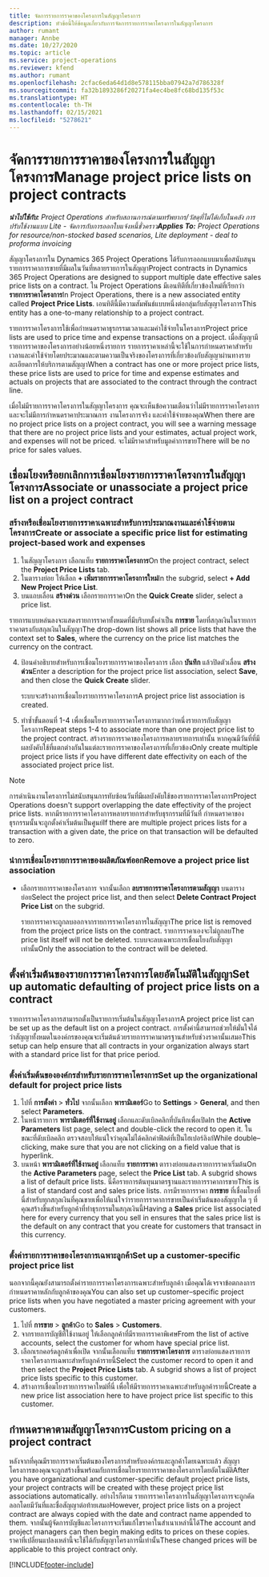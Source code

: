 ```yaml
---
title: จัดการรายการราคาของโครงการในสัญญาโครงการ
description: หัวข้อนี้ให้ข้อมูลเกี่ยวกับการจัดการรายการราคาโครงการในสัญญาโครงการ
author: rumant
manager: Annbe
ms.date: 10/27/2020
ms.topic: article
ms.service: project-operations
ms.reviewer: kfend
ms.author: rumant
ms.openlocfilehash: 2cfac6eda64d1d8e578115bba07942a7d786328f
ms.sourcegitcommit: fa32b1893286f20271fa4ec4be8fc68bd135f53c
ms.translationtype: HT
ms.contentlocale: th-TH
ms.lasthandoff: 02/15/2021
ms.locfileid: "5278621"
---
```

# <a name="manage-project-price-lists-on-project-contracts"></a><span data-ttu-id="356c8-103">จัดการรายการราคาของโครงการในสัญญาโครงการ</span><span class="sxs-lookup"><span data-stu-id="356c8-103">Manage project price lists on project contracts</span></span>

<span data-ttu-id="356c8-104">_**นำไปใช้กับ:** Project Operations สำหรับสถานการณ์ตามทรัพยากร/วัสดุที่ไม่ได้เก็บในคลัง การปรับใช้งานแบบ Lite - จัดการกับการออกใบแจ้งหนี้ชั่วคราว_</span><span class="sxs-lookup"><span data-stu-id="356c8-104">_**Applies To:** Project Operations for resource/non-stocked based scenarios, Lite deployment - deal to proforma invoicing_</span></span>

<span data-ttu-id="356c8-105">สัญญาโครงการใน Dynamics 365 Project Operations ได้รับการออกแบบมาเพื่อสนับสนุนรายการราคาการขายที่มีผลในวันที่หลายรายการในสัญญา</span><span class="sxs-lookup"><span data-stu-id="356c8-105">Project contracts in Dynamics 365 Project Operations are designed to support multiple date effective sales price lists on a contract.</span></span> <span data-ttu-id="356c8-106">ใน Project Operations มีเอนทิตีที่เกี่ยวข้องใหม่ที่เรียกว่า **รายการราคาโครงการ**</span><span class="sxs-lookup"><span data-stu-id="356c8-106">In Project Operations, there is a new associated entity called **Project Price Lists**.</span></span> <span data-ttu-id="356c8-107">เอนทิตีนี้มีความสัมพันธ์แบบหนึ่งต่อกลุ่มกับสัญญาโครงการ</span><span class="sxs-lookup"><span data-stu-id="356c8-107">This entity has a one-to-many relationship to a project contract.</span></span>

<span data-ttu-id="356c8-108">รายการราคาโครงการใช้เพื่อกำหนดราคาธุรกรรมเวลาและมค่าใช้จ่ายในโครงการ</span><span class="sxs-lookup"><span data-stu-id="356c8-108">Project price lists are used to price time and expense transactions on a project.</span></span> <span data-ttu-id="356c8-109">เมื่อสัญญามีรายการราคาของโครงการอย่างน้อยหนึ่งรายการ รายการราคาเหล่านี้จะใช้ในการกำหนดราคาสำหรับเวลาและค่าใช้จ่ายโดยประมาณและตามความเป็นจริงของโครงการที่เกี่ยวข้องกับสัญญาผ่านทางรายละเอียดการให้บริการตามสัญญา</span><span class="sxs-lookup"><span data-stu-id="356c8-109">When a contract has one or more project price lists, these price lists are used to price for time and expense estimates and actuals on projects that are associated to the contract through the contract line.</span></span>

<span data-ttu-id="356c8-110">เมื่อไม่มีรายการราคาโครงการในสัญญาโครงการ คุณจะเห็นข้อความเตือนว่าไม่มีรายการราคาโครงการ และจะไม่มีการกำหนดราคาประมาณการ งานโครงการจริง และค่าใช้จ่ายของคุณ</span><span class="sxs-lookup"><span data-stu-id="356c8-110">When there are no project price lists on a project contract, you will see a warning message that there are no project price lists and your estimates, actual project work, and expenses will not be priced.</span></span> <span data-ttu-id="356c8-111">จะไม่มีราคาสำหรับมูลค่าการขาย</span><span class="sxs-lookup"><span data-stu-id="356c8-111">There will be no price for sales values.</span></span>

## <a name="associate-or-unassociate-a-project-price-list-on-a-project-contract"></a><span data-ttu-id="356c8-112">เชื่อมโยงหรือยกเลิกการเชื่อมโยงรายการราคาโครงการในสัญญาโครงการ</span><span class="sxs-lookup"><span data-stu-id="356c8-112">Associate or unassociate a project price list on a project contract</span></span>

### <a name="create-or-associate-a-specific-price-list-for-estimating-project-based-work-and-expenses"></a><span data-ttu-id="356c8-113">สร้างหรือเชื่อมโยงรายการราคาเฉพาะสำหรับการประมาณงานและค่าใช้จ่ายตามโครงการ</span><span class="sxs-lookup"><span data-stu-id="356c8-113">Create or associate a specific price list for estimating project-based work and expenses</span></span>

1. <span data-ttu-id="356c8-114">ในสัญญาโครงการ เลือกแท็บ **รายการราคาโครงการ**</span><span class="sxs-lookup"><span data-stu-id="356c8-114">On the project contract, select the **Project Price Lists** tab.</span></span>
2. <span data-ttu-id="356c8-115">ในตารางย่อย ให้เลือก **+ เพิ่มรายการราคาโครงการใหม่**</span><span class="sxs-lookup"><span data-stu-id="356c8-115">In the subgrid, select **+ Add New Project Price List**.</span></span>
3. <span data-ttu-id="356c8-116">บนแถบเลื่อน **สร้างด่วน** เลือกรายการราคา</span><span class="sxs-lookup"><span data-stu-id="356c8-116">On the **Quick Create** slider, select a price list.</span></span> 

  <span data-ttu-id="356c8-117">รายการแบบหล่นลงจะแสดงรายการราคาทั้งหมดที่มีบริบทตั้งค่าเป็น **การขาย** โดยที่สกุลเงินในรายการราคาตรงกับสกุลเงินในสัญญา</span><span class="sxs-lookup"><span data-stu-id="356c8-117">The drop-down list shows all price lists that have the context set to **Sales**, where the currency on the price list matches the currency on the contract.</span></span>
  
4. <span data-ttu-id="356c8-118">ป้อนคำอธิบายสำหรับการเชื่อมโยงรายการราคาของโครงการ เลือก **บันทึก** แล้วปิดตัวเลื่อน **สร้างด่วน**</span><span class="sxs-lookup"><span data-stu-id="356c8-118">Enter a description for the project price list association, select **Save**, and then close the **Quick Create** slider.</span></span>

   <span data-ttu-id="356c8-119">ระบบจะสร้างการเชื่อมโยงรายการราคาโครงการ</span><span class="sxs-lookup"><span data-stu-id="356c8-119">A project price list association is created.</span></span>
   
5. <span data-ttu-id="356c8-120">ทำซ้ำขั้นตอนที่ 1-4 เพื่อเชื่อมโยงรายการราคาโครงการมากกว่าหนึ่งรายการกับสัญญาโครงการ</span><span class="sxs-lookup"><span data-stu-id="356c8-120">Repeat steps 1-4 to associate more than one project price list to the project contract.</span></span> <span data-ttu-id="356c8-121">สร้างรายการราคาของโครงการหลายรายการเท่านั้น หากคุณมีวันที่ที่มีผลบังคับใช้ที่แตกต่างกันในแต่ละรายการราคาของโครงการที่เกี่ยวข้อง</span><span class="sxs-lookup"><span data-stu-id="356c8-121">Only create multiple project price lists if you have different date effectivity on each of the associated project price list.</span></span>

> [!NOTE]
> <span data-ttu-id="356c8-122">การดำเนินงานโครงการไม่สนับสนุนการทับซ้อนวันที่มีผลบังคับใช้ของรายการราคาโครงการ</span><span class="sxs-lookup"><span data-stu-id="356c8-122">Project Operations doesn't support overlapping the date effectivity of the project price lists.</span></span> <span data-ttu-id="356c8-123">หากมีรายการราคาโครงการหลายรายการสำหรับธุรกรรมที่มีวันที่ กำหนดราคาของธุรกรรมนั้นจะถูกตั้งค่าเริ่มต้นเป็นศูนย์</span><span class="sxs-lookup"><span data-stu-id="356c8-123">If there are multiple project prices lists for a transaction with a given date, the price on that transaction will be defaulted to zero.</span></span>

### <a name="remove-a-project-price-list-association"></a><span data-ttu-id="356c8-124">นำการเชื่อมโยงรายการราคาของผลิตภัณฑ์ออก</span><span class="sxs-lookup"><span data-stu-id="356c8-124">Remove a project price list association</span></span>

- <span data-ttu-id="356c8-125">เลือกรายการราคาของโครงการ จากนั้นเลือก **ลบรายการราคาโครงการตามสัญญา** บนตารางย่อย</span><span class="sxs-lookup"><span data-stu-id="356c8-125">Select the project price list, and then select **Delete Contract Project Price List** on the subgrid.</span></span> 

  <span data-ttu-id="356c8-126">รายการราคาจะถูกลบออกจากรายการราคาโครงการในสัญญา</span><span class="sxs-lookup"><span data-stu-id="356c8-126">The price list is removed from the project price lists on the contract.</span></span> <span data-ttu-id="356c8-127">รายการราคาเองจะไม่ถูกลบ</span><span class="sxs-lookup"><span data-stu-id="356c8-127">The price list itself will not be deleted.</span></span> <span data-ttu-id="356c8-128">ระบบจะลบเฉพาะการเชื่อมโยงกับสัญญาเท่านั้น</span><span class="sxs-lookup"><span data-stu-id="356c8-128">Only the association to the contract will be deleted.</span></span>

## <a name="set-up-automatic-defaulting-of-project-price-lists-on-a-contract"></a><span data-ttu-id="356c8-129">ตั้งค่าเริ่มต้นของรายการราคาโครงการโดยอัตโนมัติในสัญญา</span><span class="sxs-lookup"><span data-stu-id="356c8-129">Set up automatic defaulting of project price lists on a contract</span></span>

<span data-ttu-id="356c8-130">รายการราคาโครงการสามารถตั้งเป็นรายการเริ่มต้นในสัญญาโครงการ</span><span class="sxs-lookup"><span data-stu-id="356c8-130">A project price list can be set up as the default list on a project contract.</span></span> <span data-ttu-id="356c8-131">การตั้งค่านี้สามารถช่วยให้มั่นใจได้ว่าสัญญาทั้งหมดในองค์กรของคุณจะเริ่มต้นด้วยรายการราคามาตรฐานสำหรับช่วงราคานั้นเสมอ</span><span class="sxs-lookup"><span data-stu-id="356c8-131">This setup can help ensure that all contracts in your organization always start with a standard price list for that price period.</span></span>

### <a name="set-up-the-organizational-default-for-project-price-lists"></a><span data-ttu-id="356c8-132">ตั้งค่าเริ่มต้นขององค์กรสำหรับรายการราคาโครงการ</span><span class="sxs-lookup"><span data-stu-id="356c8-132">Set up the organizational default for project price lists</span></span>

1. <span data-ttu-id="356c8-133">ไปที่  **การตั้งค่า** > **ทั่วไป** จากนั้นเลือก **พารามิเตอร์**</span><span class="sxs-lookup"><span data-stu-id="356c8-133">Go to **Settings** > **General**, and then select **Parameters**.</span></span>
2. <span data-ttu-id="356c8-134">ในหน้ารายการ **พารามิเตอร์ที่ใช้งานอยู่** เลือกและดับเบิลคลิกที่บันทึกเพื่อเปิด</span><span class="sxs-lookup"><span data-stu-id="356c8-134">In the **Active Parameters** list page, select and double-click the record to open it.</span></span> <span data-ttu-id="356c8-135">ในขณะที่ดับเบิลคลิก ตรวจสอบให้แน่ใจว่าคุณไม่ได้คลิกค่าฟิลด์ที่เป็นไฮเปอร์ลิงก์</span><span class="sxs-lookup"><span data-stu-id="356c8-135">While double–clicking, make sure that you are not clicking on a field value that is hyperlink.</span></span> 
3. <span data-ttu-id="356c8-136">บนหน้า **พารามิเตอร์ที่ใช้งานอยู่** เลือกแท็บ **รายการราคา** ตารางย่อยแสดงรายการราคาเริ่มต้น</span><span class="sxs-lookup"><span data-stu-id="356c8-136">On the **Active Parameters** page, select the **Price List** tab. A subgrid shows a list of default price lists.</span></span> <span data-ttu-id="356c8-137">นี่คือรายการต้นทุนมาตรฐานและรายการราคาการขาย</span><span class="sxs-lookup"><span data-stu-id="356c8-137">This is a list of standard cost and sales price lists.</span></span> <span data-ttu-id="356c8-138">การมีรายการราคา **การขาย** ที่เชื่อมโยงที่นี่สำหรับทุกสกุลเงินที่คุณขายเพื่อให้แน่ใจว่ารายการราคาการขายเป็นค่าเริ่มต้นของสัญญาใด ๆ ที่คุณสร้างขึ้นสำหรับลูกค้าที่ทำธุรกรรมในสกุลเงินนี้</span><span class="sxs-lookup"><span data-stu-id="356c8-138">Having a **Sales** price list associated here for every currency that you sell in ensures that the sales price list is the default on any contract that you create for customers that transact in this currency.</span></span>

### <a name="set-up-a-customer-specific-project-price-list"></a><span data-ttu-id="356c8-139">ตั้งค่ารายการราคาของโครงการเฉพาะลูกค้า</span><span class="sxs-lookup"><span data-stu-id="356c8-139">Set up a customer-specific project price list</span></span>

<span data-ttu-id="356c8-140">นอกจากนี้คุณยังสามารถตั้งค่ารายการราคาโครงการเฉพาะสำหรับลูกค้า เมื่อคุณได้เจรจาข้อตกลงการกำหนดราคาหลักกับลูกค้าของคุณ</span><span class="sxs-lookup"><span data-stu-id="356c8-140">You can also set up customer–specific project price lists when you have negotiated a master pricing agreement with your customers.</span></span>

1. <span data-ttu-id="356c8-141">ไปที่ **การขาย** > **ลูกค้า**</span><span class="sxs-lookup"><span data-stu-id="356c8-141">Go to **Sales** > **Customers**.</span></span>
2. <span data-ttu-id="356c8-142">จากรายการบัญชีที่ใช้งานอยู่ ให้เลือกลูกค้าที่มีรายการราคาพิเศษ</span><span class="sxs-lookup"><span data-stu-id="356c8-142">From the list of active accounts, select the customer for whom have special price list.</span></span>
3. <span data-ttu-id="356c8-143">เลือกเรกคอร์ดลูกค้าเพื่อเปิด จากนั้นเลือกแท็บ **รายการราคาโครงการ** ตารางย่อยแสดงรายการราคาโครงการเฉพาะสำหรับลูกค้ารายนี้</span><span class="sxs-lookup"><span data-stu-id="356c8-143">Select the customer record to open it and then select the **Project Price Lists** tab. A subgrid shows a list of project price lists specific to this customer.</span></span> 
4. <span data-ttu-id="356c8-144">สร้างการเชื่อมโยงรายการราคาใหม่ที่นี่ เพื่อให้มีรายการราคาเฉพาะสำหรับลูกค้ารายนี้</span><span class="sxs-lookup"><span data-stu-id="356c8-144">Create a new price list association here to have project price list specific to this customer.</span></span>

## <a name="custom-pricing-on-a-project-contract"></a><span data-ttu-id="356c8-145">กำหนดราคาตามสัญญาโครงการ</span><span class="sxs-lookup"><span data-stu-id="356c8-145">Custom pricing on a project contract</span></span>

<span data-ttu-id="356c8-146">หลังจากที่คุณมีรายการราคาเริ่มต้นของโครงการสำหรับองค์กรและลูกค้าโดยเฉพาะแล้ว สัญญาโครงการของคุณจะถูกสร้างขึ้นพร้อมกับการเชื่อมโยงรายการราคาของโครงการโดยอัตโนมัติ</span><span class="sxs-lookup"><span data-stu-id="356c8-146">After you have organizational and customer-specific default project price lists, your project contracts will be created with these project price list associations automatically.</span></span> <span data-ttu-id="356c8-147">อย่างไรก็ตาม รายการราคาโครงการในสัญญาโครงการจะถูกคัดลอกโดยมีวันที่และชื่อสัญญาต่อท้ายเสมอ</span><span class="sxs-lookup"><span data-stu-id="356c8-147">However, project price lists on a project contract are always copied with the date and contract name appended to them.</span></span> <span data-ttu-id="356c8-148">จากนั้นผู้จัดการบัญชีและโครงการจะเริ่มแก้ไขราคาในสำเนาเหล่านี้ได้</span><span class="sxs-lookup"><span data-stu-id="356c8-148">The account and project managers can then begin making edits to prices on these copies.</span></span> <span data-ttu-id="356c8-149">ราคาที่เปลี่ยนแปลงเหล่านี้จะใช้ได้กับสัญญาโครงการนี้เท่านั้น</span><span class="sxs-lookup"><span data-stu-id="356c8-149">These changed prices will be applicable to this project contract only.</span></span>


[!INCLUDE[footer-include](../includes/footer-banner.md)]